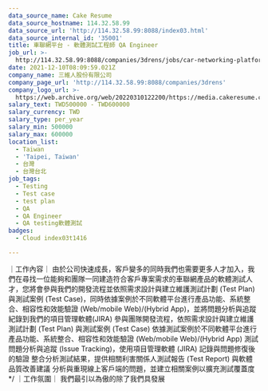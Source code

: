 ```yaml
---
data_source_name: Cake Resume
data_source_hostname: 114.32.58.99
data_source_url: 'http://114.32.58.99:8088/index03.html'
data_source_internal_id: '35001'
title: 車聯網平台 - 軟體測試工程師 QA Engineer
job_url: >-
  http://114.32.58.99:8088/companies/3drens/jobs/car-networking-platform-qa-engineer
date: 2021-12-10T08:09:59.021Z
company_name: 三維人股份有限公司
company_page_url: 'http://114.32.58.99:8088/companies/3drens'
company_logo_url: >-
  https://web.archive.org/web/20220310122200/https://media.cakeresume.com/image/upload/s--GjbNxqLZ--/c_pad,fl_png8,h_200,w_200/v1586935769/g1ecahxyojewz5xdadrk.png
salary_text: TWD500000 - TWD600000
salary_currency: TWD
salary_type: per_year
salary_min: 500000
salary_max: 600000
location_list:
  - Taiwan
  - 'Taipei, Taiwan'
  - 台灣
  - 台灣台北
job_tags:
  - Testing
  - Test case
  - test plan
  - QA
  - QA Engineer
  - QA testing軟體測試
badges:
  - Cloud index03t1416

---
```


｜工作內容｜ 由於公司快速成長，客戶變多的同時我們也需要更多人才加入，我們在尋找一位能夠和團隊一同建造符合客戶專案需求的車聯網產品的軟體測試人才，您將會參與我們的開發流程並依照需求設計與建立維護測試計劃 (Test Plan) 與測試案例 (Test Case)，同時依據案例於不同軟體平台進行產品功能、系統整合、相容性和效能驗證 (Web/mobile Web)/(Hybrid App)，並將問題分析與追蹤紀錄到我們的項目管理軟體(JIRA) 參與團隊開發流程，依照需求設計與建立維護測試計劃 (Test Plan) 與測試案例 (Test Case) 依據測試案例於不同軟體平台進行產品功能、系統整合、相容性和效能驗證 (Web/mobile Web)/(Hybrid App) 測試問題分析與追蹤 (Issue Tracking)，使用項目管理軟體 (JIRA) 記錄與問題修復後的驗證 整合分析測試結果，提供相關利害關係人測試報告 (Test Report) 與軟體品質改善建議 分析與重現線上客戶端的問題，並建立相關案例以擴充測試覆蓋度 */ ｜工作氛圍｜ 我們最引以為傲的除了我們具發展